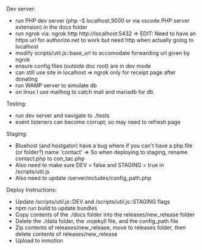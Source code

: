 Dev server:
 - run PHP dev server (php -S localhost:3000 or via vscode PHP server extension) in the docs folder
 - run ngrok via: ngrok http http://localhost:5432
     => EDIT: Need to have an https url for authorize.net to work but need http when actually going to localhost
 - modify scripts/util.js::base_url to accomodate forwarding url given by ngrok
 - ensure config files (outside doc root) are in dev mode
 - can still use site in localhost => ngrok only for receipt page after donating
 - run WAMP server to simulate db
 - on linux I use mailhog to catch mail and mariadb for db

Testing:
 - run dev server and navigate to ./tests
 - event listeners can become corrupt; so may need to refresh page

Staging:
 - Bluehost (and hostgator) have a bug where if you can't have a php file (or folder?) name 'contact'
    => So when deploying to staging, rename contact.php to con_tac.php
 - Also need to make sure DEV = false and STAGING = true in /scripts/util.js
 - Also need to update /server/includes/config_path.php

Deploy Instructions:
 - Update /scripts/util.js::DEV and /scripts/util.js::STAGING flags
 - npm run build to update bundles
 - Copy contents of the ./docs folder into the releases/new_release folder
 - Delete the ./data folder, the .nojekyll file, and the config_path file
 - Zip contents of releases/new_release, move to releases folder, then delete contents of releases/new_release
 - Upload to inmotion
